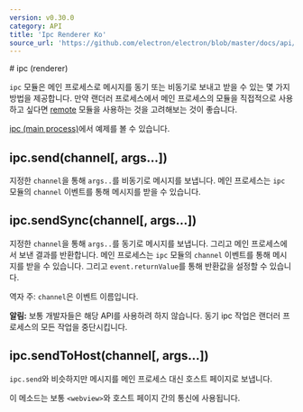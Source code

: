 ```yaml
---
version: v0.30.0
category: API
title: 'Ipc Renderer Ko'
source_url: 'https://github.com/electron/electron/blob/master/docs/api/ipc-renderer-ko.md'
---
```


﻿# ipc (renderer)

`ipc` 모듈은 메인 프로세스로 메시지를 동기 또는 비동기로 보내고 받을 수 있는 몇 가지 방법을 제공합니다.
만약 랜더러 프로세스에서 메인 프로세스의 모듈을 직접적으로 사용하고 싶다면 [remote](http://electron.atom.io/docs/v0.30.0/api/remote-ko) 모듈을 사용하는 것을 고려해보는 것이 좋습니다.

[ipc (main process)](http://electron.atom.io/docs/v0.30.0/api/ipc-main-process-ko)에서 예제를 볼 수 있습니다.

## ipc.send(channel[, args...])

지정한 `channel`을 통해 `args..`를 비동기로 메시지를 보냅니다. 메인 프로세스는 `ipc` 모듈의 `channel` 이벤트를 통해 메시지를 받을 수 있습니다.

## ipc.sendSync(channel[, args...])

지정한 `channel`을 통해 `args..`를 동기로 메시지를 보냅니다. 그리고 메인 프로세스에서 보낸 결과를 반환합니다.
메인 프로세스는 `ipc` 모듈의 `channel` 이벤트를 통해 메시지를 받을 수 있습니다. 그리고 `event.returnValue`를 통해 반환값을 설정할 수 있습니다.

역자 주: `channel`은 이벤트 이름입니다.

**알림:** 보통 개발자들은 해당 API를 사용하려 하지 않습니다. 동기 ipc 작업은 랜더러 프로세스의 모든 작업을 중단시킵니다.

## ipc.sendToHost(channel[, args...])

`ipc.send`와 비슷하지만 메시지를 메인 프로세스 대신 호스트 페이지로 보냅니다.

이 메소드는 보통 `<webview>`와 호스트 페이지 간의 통신에 사용됩니다.

